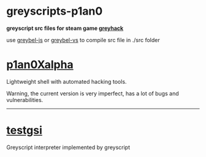 # greyscripts-p1an0

**greyscript src files for steam game [greyhack](https://store.steampowered.com/app/605230/Grey_Hack/)**

use [greybel-js](https://github.com/ayecue/greybel-js) or [greybel-vs](https://github.com/ayecue/greybel-vs) to compile src file in ./src folder

# [p1an0Xalpha](src/p1an0Xalpha.src)

Lightweight shell with automated hacking tools.

Warning, the current version is very imperfect, has a lot of bugs and vulnerabilities.

---

# [testgsi](lib/testgsi.src)

Greyscript interpreter implemented by greyscript
